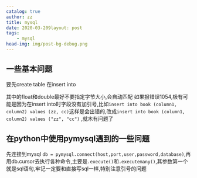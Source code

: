 ```yaml
---
catalog: true
author: zz
title: mysql
date: 2020-03-209layout: post
tags:
    - mysql
head-img: img/post-bg-debug.png
---
```


## 一些基本问题

要先create table
在insert into

其中的float和double最好不要指定字节大小,会自动匹配
如果报错误1054,极有可能是因为在insert into时字段没有加引号,比如`insert into book (column1, column2) values (zz, cc)`这样是会出错的,改成`insert into book (column1, column2) values ("zz", "cc")` ,就木有问题了

## 在python中使用pymysql遇到的一些问题

先连接到mysql `db = pymysql.connect(host,port,user,password,database)`,再用db.cursor去执行各种命令,主要是`.execute()`和`.executemany()`,其参数第一个就是sql语句,牢记一定要和直接写sql一样,特别注意引号的问题
